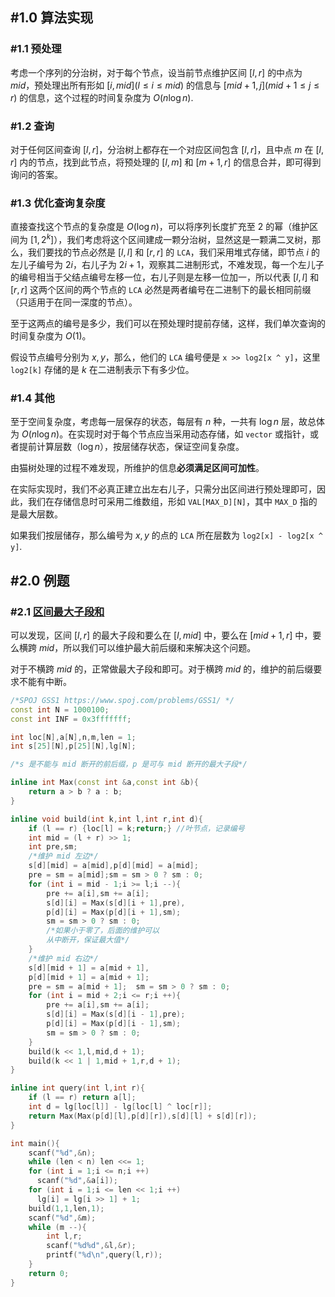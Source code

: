## #1.0 算法实现

### #1.1 预处理

考虑一个序列的分治树，对于每个节点，设当前节点维护区间 $[l,r]$ 的中点为 $mid$，预处理出所有形如 $[i,mid](l\leq i \leq mid)$ 的信息与 $[mid+1,j](mid+1\leq j\leq r)$ 的信息，这个过程的时间复杂度为 $O(n\log n).$

### #1.2 查询

对于任何区间查询 $[l,r]$，分治树上都存在一个对应区间包含 $[l,r]$，且中点 $m$ 在 $[l,r]$ 内的节点，找到此节点，将预处理的 $[l,m]$ 和 $[m+1,r]$ 的信息合并，即可得到询问的答案。

### #1.3 优化查询复杂度

直接查找这个节点的复杂度是 $O(\log n)$，可以将序列长度扩充至 $2$ 的幂（维护区间为 $[1,2^k]$），我们考虑将这个区间建成一颗分治树，显然这是一颗满二叉树，那么，我们要找的节点必然是 $[l,l]$ 和 $[r,r]$ 的 $\texttt{LCA}$，我们采用堆式存储，即节点 $i$ 的左儿子编号为 $2i$，右儿子为 $2i+1$，观察其二进制形式，不难发现，每一个左儿子的编号相当于父结点编号左移一位，右儿子则是左移一位加一，所以代表 $[l,l]$ 和 $[r,r]$ 这两个区间的两个节点的 $\texttt{LCA}$ 必然是两者编号在二进制下的最长相同前缀（只适用于在同一深度的节点）。

至于这两点的编号是多少，我们可以在预处理时提前存储，这样，我们单次查询的时间复杂度为 $O(1)$。

假设节点编号分别为 $x,y$，那么，他们的 $\texttt{LCA}$ 编号便是 ```x >> log2[x ^ y]```，这里 ```log2[k]``` 存储的是 $k$ 在二进制表示下有多少位。

### #1.4 其他

至于空间复杂度，考虑每一层保存的状态，每层有 $n$ 种，一共有 $\log n$ 层，故总体为 $O(n\log n)$。在实现时对于每个节点应当采用动态存储，如 ```vector``` 或指针，或者提前计算层数（$\log n$），按层储存状态，保证空间复杂度。

由猫树处理的过程不难发现，所维护的信息**必须满足区间可加性**。

在实际实现时，我们不必真正建立出左右儿子，只需分出区间进行预处理即可，因此，我们在存储信息时可采用二维数组，形如 ```VAL[MAX_D][N]```，其中 ```MAX_D``` 指的是最大层数。

如果我们按层储存，那么编号为 $x,y$ 的点的 $\texttt{LCA}$ 所在层数为 ```log2[x] - log2[x ^ y]```.

## #2.0 例题

### #2.1 [区间最大子段和](https://www.spoj.com/problems/GSS1/)

可以发现，区间 $[l,r]$ 的最大子段和要么在 $[l,mid]$ 中，要么在 $[mid+1,r]$ 中，要么横跨 $mid$，所以我们可以维护最大前后缀和来解决这个问题。

对于不横跨 $mid$ 的，正常做最大子段和即可。对于横跨 $mid$ 的，维护的前后缀要求不能有中断。

``` cpp
/*SPOJ GSS1 https://www.spoj.com/problems/GSS1/ */
const int N = 1000100;
const int INF = 0x3fffffff;

int loc[N],a[N],n,m,len = 1;
int s[25][N],p[25][N],lg[N];

/*s 是不能与 mid 断开的前后缀，p 是可与 mid 断开的最大子段*/

inline int Max(const int &a,const int &b){
    return a > b ? a : b;
}

inline void build(int k,int l,int r,int d){
    if (l == r) {loc[l] = k;return;} //叶节点，记录编号
    int mid = (l + r) >> 1;
    int pre,sm;
    /*维护 mid 左边*/
    s[d][mid] = a[mid],p[d][mid] = a[mid];
    pre = sm = a[mid];sm = sm > 0 ? sm : 0;
    for (int i = mid - 1;i >= l;i --){
        pre += a[i],sm += a[i];
        s[d][i] = Max(s[d][i + 1],pre),
        p[d][i] = Max(p[d][i + 1],sm);
        sm = sm > 0 ? sm : 0;
        /*如果小于零了，后面的维护可以
        从中断开，保证最大值*/
    }
    /*维护 mid 右边*/
    s[d][mid + 1] = a[mid + 1],
    p[d][mid + 1] = a[mid + 1];
    pre = sm = a[mid + 1];  sm = sm > 0 ? sm : 0;
    for (int i = mid + 2;i <= r;i ++){
        pre += a[i],sm += a[i];
        s[d][i] = Max(s[d][i - 1],pre);
        p[d][i] = Max(p[d][i - 1],sm);
        sm = sm > 0 ? sm : 0;
    }
    build(k << 1,l,mid,d + 1);
    build(k << 1 | 1,mid + 1,r,d + 1);
}

inline int query(int l,int r){
    if (l == r) return a[l];
    int d = lg[loc[l]] - lg[loc[l] ^ loc[r]];
    return Max(Max(p[d][l],p[d][r]),s[d][l] + s[d][r]);
}

int main(){
    scanf("%d",&n);
    while (len < n) len <<= 1;
    for (int i = 1;i <= n;i ++)
      scanf("%d",&a[i]);
    for (int i = 1;i <= len << 1;i ++)
      lg[i] = lg[i >> 1] + 1;
    build(1,1,len,1);
    scanf("%d",&m);
    while (m --){
        int l,r;
        scanf("%d%d",&l,&r);
        printf("%d\n",query(l,r));
    }
    return 0;
}

```
